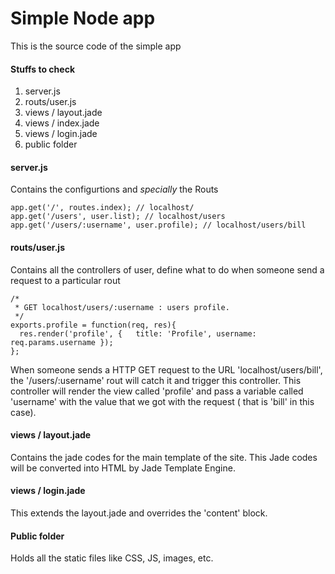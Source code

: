 Simple Node app
==================

This is the source code of the simple app 

#### Stuffs to check
1. server.js
2. routs/user.js
3. views / layout.jade
4. views / index.jade
5. views / login.jade
6. public folder

#### server.js
Contains the configurtions and *specially* the Routs
    
    app.get('/', routes.index); // localhost/ 
    app.get('/users', user.list); // localhost/users
    app.get('/users/:username', user.profile); // localhost/users/bill
    
#### routs/user.js
Contains all the controllers of user, define  what to do when someone send a request to a particular rout

    /*
     * GET localhost/users/:username : users profile.
     */
    exports.profile = function(req, res){
      res.render('profile', {   title: 'Profile', username: req.params.username });
    };
    
When someone sends a HTTP GET request to the URL 'localhost/users/bill', the '/users/:username' rout will catch it and trigger this controller. This controller will render the view called 'profile' and pass a variable called 'username' with the value that we got with the request ( that is 'bill' in this case). 

#### views / layout.jade
Contains the jade codes for the main template of the site. This Jade codes will be converted into HTML by Jade Template Engine. 

#### views / login.jade
This extends the layout.jade and overrides  the 'content' block.

#### Public folder
Holds all the static files like CSS, JS, images, etc.


